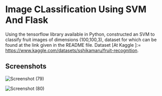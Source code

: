 # Image CLassification Using SVM And Flask
 Using the tensorflow library available in Python, constructed an SVM  to classify fruit images  of dimensions (100,100,3), dataset for which can be found at the link given in the README file.
Dataset [At Kaggle ]:= https://www.kaggle.com/datasets/sshikamaru/fruit-recognition.
## Screenshots
![Screenshot (79)](https://github.com/user-attachments/assets/5de72465-ce65-4f9c-acbd-38b62f0a8220)

![Screenshot (80)](https://github.com/user-attachments/assets/b06e7e90-4bdb-4519-bd6e-620770aab760)
